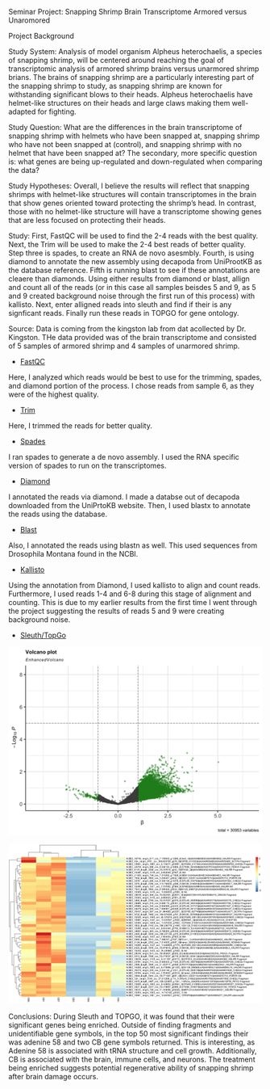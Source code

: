 Seminar Project: Snapping Shrimp Brain Transcriptome Armored versus Unaromored

Project Background

Study System: Analysis of model organism Alpheus heterochaelis, a species of snapping shrimp, will be centered around reaching the goal of transcriptomic analysis of armored shrimp brains versus unarmored shrimp brians. The brains of snapping shrimp are a particularly interesting part of the snapping shrimp to study, as snapping shrimp are known for withstanding significant blows to their heads. Alpheus heterochaelis have helmet-like structures on their heads and large claws making them well-adapted for fighting. 

Study Question: What are the differences in the brain transcriptome of snapping shrimp with helmets who have been snapped at, snapping shrimp who have not been snapped at (control), and snapping shrimp with no helmet that have been snapped at? The secondary, more specific question is: what genes are being up-regulated and down-regulated when comparing the data?  

Study Hypotheses: Overall, I believe the results will reflect that snapping shrimps with helmet-like structures will contain transcriptomes in the brain that show genes oriented toward protecting the shrimp’s head. In contrast, those with no helmet-like structure will have a transcriptome showing genes that are less focused on protecting their heads. 

Study: First, FastQC will be used to find the 2-4 reads with the best quality. Next, the Trim will be used to make the 2-4 best reads of better quality. Step three is spades, to create an RNA de novo asesmbly. Fourth, is using diamond to annotate the new assembly using decapoda from UniProotKB as the database reference. Fifth is running blast to see if these annotations are cleaere than diamonds. Using either results from diamond or blast, allign and count all of the reads (or in this case all samples beisdes 5 and 9, as 5 and 9 created background noise through the first run of this process) with kallisto. Next, enter alligned reads into sleuth and find if their is any signficant reads. Finally run these reads in TOPGO for gene ontology.  

Source: Data is coming from the kingston lab from dat acollected by Dr. Kingston. THe data provided was of the brain transcriptome and consisted of 5 samples of armored shrimp and 4 samples of unarmored shrimp.  

* [FastQC](https://github.com/con7291/Repository-1/tree/410ac8c2559358e21d3afe15e14099b7a234a9b7/Shrimp%20Brain%20FastQC)

Here, I analyzed which reads would be best to use for the trimming, spades, and diamond portion of the process. I chose reads from sample 6, as they were of the highest quality. 

* [Trim](https://github.com/con7291/Repository-1/tree/0b4c1bd9a46546faa6edba1f976a3053b88dcf3f/Shrimp%20Brain%20Trim)

Here, I trimmed the reads for better quality.

* [Spades](https://github.com/con7291/Repository-1/tree/0b4c1bd9a46546faa6edba1f976a3053b88dcf3f/Shrimp%20Brain%20Spades)

I ran spades to generate a de novo assembly. I used the RNA specific version of spades to run on the transcriptomes.

* [Diamond](https://github.com/con7291/Repository-1/tree/0b4c1bd9a46546faa6edba1f976a3053b88dcf3f/Shrimp%20Brain%20Diamond)

I annotated the reads via diamond. I made a databse out of decapoda downloaded from the UniPrtoKB website. Then, I used blastx to annotate the reads using the database.         

* [Blast](https://github.com/con7291/Repository-1/tree/0b4c1bd9a46546faa6edba1f976a3053b88dcf3f/Shrimp%20Brain%20Blast)

Also, I annotated the reads using blastn as well. This used sequences from Drosophila Montana found in the NCBI.  

* [Kallisto](https://github.com/con7291/Repository-1/tree/0b4c1bd9a46546faa6edba1f976a3053b88dcf3f/Shrimp%20Brain%20Diamond)

Using the annotation from Diamond, I used kallisto to align and count reads. Furthermore, I used reads 1-4 and 6-8 during this stage of alignment and counting. This is due to my earlier results from the first time I went through the project suggesting the results of reads 5 and 9 were creating background noise. 

* [Sleuth/TopGo](https://github.com/con7291/Repository-1/tree/0b4c1bd9a46546faa6edba1f976a3053b88dcf3f/Shrimp%20Brain%20Sleuth)

![Volcano Plot](https://github.com/con7291/Repository-1/blob/main/Volcano%20Plot)

![Pheatmap](https://github.com/con7291/Repository-1/blob/main/Pheat%20Map)

Conclusions: During Sleuth and TOPGO, it was found that their were significant genes being enriched. Outside of finding fragments and unidentifiable gene symbols, in the top 50 most significant findings their was adenine 58 and two CB gene symbols returned. This is interesting, as Adenine 58 is associated with tRNA structure and cell growth. Additionally, CB is associated with the brain, immune cells, and neurons. The treatment being enriched suggests potential regenerative ability of snapping shrimp after brain damage occurs.   
